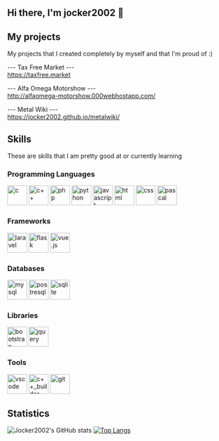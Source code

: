 ## Hi there, I'm jocker2002 👋

## My projects

My projects that I created completely by myself and that I'm proud of :)

--- Tax Free Market --- <br>
https://taxfree.market

--- Alfa Omega Motorshow --- <br>
http://alfaomega-motorshow.000webhostapp.com/

--- Metal Wiki --- <br>
https://jocker2002.github.io/metalwiki/


## Skills

These are skills that I am pretty good at or currently learning

### Programming Languages
<p>
 <img src="https://upload.wikimedia.org/wikipedia/commons/1/18/C_Programming_Language.svg" alt="c" height="45px">
 <img src="https://abrudz.github.io/logos/CPlusPlus.svg" alt="c++" height="45px">
  <img src="https://abrudz.github.io/logos/PHP.svg" alt="php" height="45px">
 <img src="https://abrudz.github.io/logos/Python.svg" alt="python" height="45px">
 <img src="https://upload.wikimedia.org/wikipedia/commons/9/99/Unofficial_JavaScript_logo_2.svg" alt="javascript" height="45px">
 <img src="https://user-images.githubusercontent.com/66707636/177419055-26ba5165-81fe-44c4-9362-34358d0bc7c2.svg" alt="html" height="45px">
 <img src="https://user-images.githubusercontent.com/66707636/177419068-409bc96f-3591-4dc9-805b-fb6ad567f982.svg" alt="css" height="45px">
 <img src="https://is3-ssl.mzstatic.com/image/thumb/Purple113/v4/7c/75/af/7c75af6d-f246-5a3f-6c2a-350fa90f956c/AppIcon-0-0-1x_U007emarketing-0-0-0-7-0-0-sRGB-0-0-0-GLES2_U002c0-512MB-85-220-0-0.png/512x512bb.jpg" alt="pascal" height="45px">
</p>

### Frameworks

<p>
 <img src="https://upload.wikimedia.org/wikipedia/commons/9/9a/Laravel.svg" alt="laravel" height="45px">
 <img src="https://upload.wikimedia.org/wikipedia/commons/thumb/3/3c/Flask_logo.svg/1920px-Flask_logo.svg.png" alt="flask" height="45px">
 <img src="https://user-images.githubusercontent.com/66707636/177422153-1291e476-a073-461c-b194-9ebc123fb90d.svg" alt="vue.js" height="45px">
</p>

### Databases

<p>
 <img src="https://upload.wikimedia.org/wikipedia/en/thumb/d/dd/MySQL_logo.svg/2880px-MySQL_logo.svg.png" alt="mysql" height="45px">
 <img src="https://upload.wikimedia.org/wikipedia/commons/2/29/Postgresql_elephant.svg" alt="postresql" height="45px">
 <img src="https://upload.wikimedia.org/wikipedia/commons/thumb/3/38/SQLite370.svg/2880px-SQLite370.svg.png" alt="sqlite" height="45px">
</p>

### Libraries

<p>
 <img src="https://user-images.githubusercontent.com/66707636/177422209-8223d64b-b119-4153-99b1-31bd67365ebe.svg" alt="bootstrap" height="45px">
 <img src="https://upload.wikimedia.org/wikipedia/en/thumb/9/9e/JQuery_logo.svg/2880px-JQuery_logo.svg.png" alt="jquery" height="45px">
</p>

### Tools

<p>
 <img src="https://user-images.githubusercontent.com/66707636/177422269-5848c9f4-60eb-4b7a-b040-345c9fbb210f.svg" alt="vscode" height="45px">
 <img src="https://dtffvb2501i0o.cloudfront.net/images/cbuilder/logos/CX_Logo_256x256px.webp" alt="c++_builder" height="45px">
 <img src="https://user-images.githubusercontent.com/66707636/177422401-44f7f8aa-13dc-4966-b9c5-87673f0fafd3.svg" alt="git" height="45px">
 
</p>

## Statistics

![Jocker2002's GitHub stats](https://github-readme-stats.vercel.app/api?username=jocker2002&show_icons=true&theme=default)
[![Top Langs](https://github-readme-stats.vercel.app/api/top-langs/?username=jocker2002&layout=compact)](https://github.com/anuraghazra/github-readme-stats)

<!--
**jocker2002/jocker2002** is a ✨ _special_ ✨ repository because its `README.md` (this file) appears on your GitHub profile.

Here are some ideas to get you started:

- 🔭 I’m currently working on ...
- 🌱 I’m currently learning ...
- 👯 I’m looking to collaborate on ...
- 🤔 I’m looking for help with ...
- 💬 Ask me about ...
- 📫 How to reach me: ...
- 😄 Pronouns: ...
- ⚡ Fun fact: ...
-->

 
